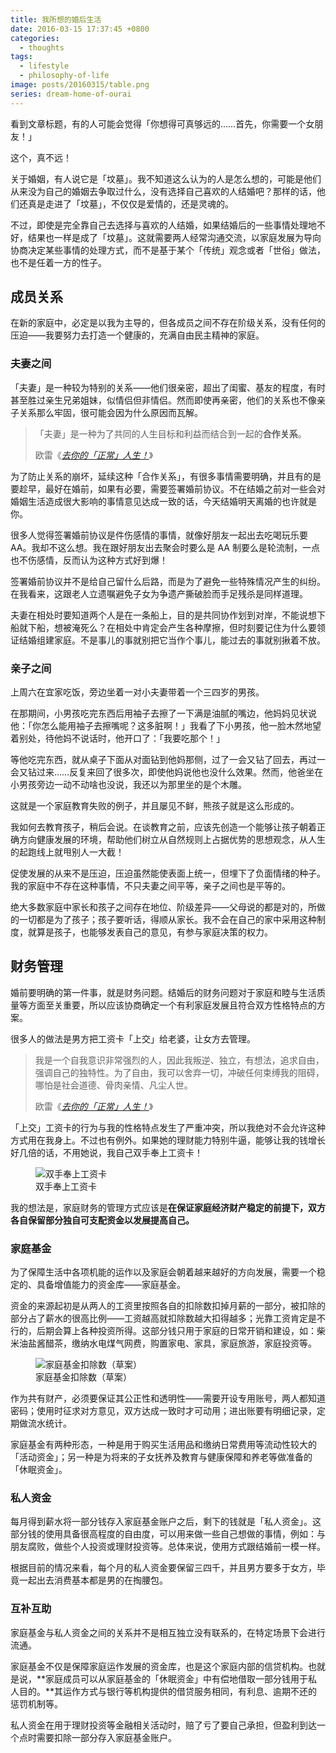 ```yaml
---
title: 我所想的婚后生活
date: 2016-03-15 17:37:45 +0800
categories:
  - thoughts
tags:
  - lifestyle
  - philosophy-of-life
image: posts/20160315/table.png
series: dream-home-of-ourai
---
```


看到文章标题，有的人可能会觉得「你想得可真够远的……首先，你需要一个女朋友！」

这个，真不远！

关于婚姻，有人说它是「坟墓」。我不知道这么认为的人是怎么想的，可能是他们从来没为自己的婚姻去争取过什么，没有选择自己喜欢的人结婚吧？那样的话，他们还真是走进了「坟墓」，不仅仅是爱情的，还是灵魂的。

不过，即使是完全靠自己去选择与喜欢的人结婚，如果结婚后的一些事情处理地不好，结果也一样是成了「坟墓」。这就需要两人经常沟通交流，以家庭发展为导向协商决定某些事情的处理方式，而不是基于某个「传统」观念或者「世俗」做法，也不是任着一方的性子。

## 成员关系

在新的家庭中，必定是以我为主导的，但各成员之间不存在阶级关系，没有任何的压迫——我要努力去打造一个健康的，充满自由民主精神的家庭。

### 夫妻之间

「夫妻」是一种较为特别的关系——他们很亲密，超出了闺蜜、基友的程度，有时甚至胜过亲生兄弟姐妹，似情侣但非情侣。然而即使再亲密，他们的关系也不像亲子关系那么牢固，很可能会因为什么原因而瓦解。

<blockquote>
  <p>「夫妻」是一种为了共同的人生目标和利益而结合到一起的<strong>合作关系</strong>。</p>
  <footer>欧雷《<cite><a href="/posts/fucking-normal-life/">去你的「正常」人生！</a></cite>》</footer>
</blockquote>

为了防止关系的崩坏，延续这种「合作关系」，有很多事情需要明确，并且有的是要趁早，最好在婚前，如果有必要，需要签署婚前协议。不在结婚之前对一些会对婚姻生活造成很大影响的事情意见达成一致的话，今天结婚明天离婚的也许就是你。

很多人觉得签署婚前协议是件伤感情的事情，就像好朋友一起出去吃喝玩乐要 AA。我却不这么想。我在跟好朋友出去聚会时要么是 AA 制要么是轮流制，一点也不伤感情，反而认为这种方式好到爆！

签署婚前协议并不是给自己留什么后路，而是为了避免一些特殊情况产生的纠纷。在我看来，这跟老人立遗嘱避免子女为争遗产撕破脸而手足残杀是同样道理。

夫妻在相处时要知道两个人是在一条船上，目的是共同协作划到对岸，不能说想下船就下船，想被淹死么？在相处中肯定会产生各种摩擦，但时刻要记住为什么要领证结婚组建家庭。不是事儿的事就别把它当作个事儿，能过去的事就别揪着不放。

### 亲子之间

上周六在宜家吃饭，旁边坐着一对小夫妻带着一个三四岁的男孩。

在那期间，小男孩吃完东西后用袖子去擦了一下满是油腻的嘴边，他妈妈见状说他：「你怎么能用袖子去擦嘴呢？这多脏啊！」我看了下小男孩，他一脸木然地望着别处，待他妈不说话时，他开口了：「我要吃那个！」

等他吃完东西，就从桌子下面从对面钻到他妈那侧，过了一会又钻了回去，再过一会又钻过来……反复来回了很多次，即使他妈说他也没什么效果。然而，他爸坐在小男孩旁边一动不动啥也没说，我还以为那里坐的是个木雕。

这就是一个家庭教育失败的例子，并且屡见不鲜，熊孩子就是这么形成的。

我如何去教育孩子，稍后会说。在谈教育之前，应该先创造一个能够让孩子朝着正确方向健康发展的环境，帮助他们树立从自然规则上占据优势的思想观念，从人生的起跑线上就甩别人一大截！

促使发展的从来不是压迫，压迫虽然能使表面上统一，但埋下了负面情绪的种子。我的家庭中不存在这种事情，不只夫妻之间平等，亲子之间也是平等的。

绝大多数家庭中家长和孩子之间存在地位、阶级差异——父母说的都是对的，所做的一切都是为了孩子；孩子要听话，得顺从家长。我不会在自己的家中采用这种制度，就算是孩子，也能够发表自己的意见，有参与家庭决策的权力。

## 财务管理

婚前要明确的第一件事，就是财务问题。结婚后的财务问题对于家庭和睦与生活质量等方面至关重要，所以应该协商确定一个有利家庭发展且符合双方性格特点的方案。

很多人的做法是男方把工资卡「上交」给老婆，让女方去管理。

<blockquote>
  <p>我是一个自我意识非常强烈的人，因此我叛逆、独立，有想法，追求自由，强调自己的独特性。为了自由，我可以舍弃一切，冲破任何束缚我的阻碍，哪怕是社会道德、骨肉亲情、凡尘人世。</p>
  <footer>欧雷《<cite><a href="/posts/fucking-normal-life/">去你的「正常」人生！</a></cite>》</footer>
</blockquote>

「上交」工资卡的行为与我的性格特点发生了严重冲突，所以我绝对不会允许这种方式用在我身上。不过也有例外。如果她的理财能力特别牛逼，能够让我的钱增长好几倍的话，不用她说，我自己双手奉上工资卡！

<figure>
  <img src="{{ 'posts/20160315/sasageru.jpg' | asset_path }}" alt="双手奉上工资卡">
  <figcaption>双手奉上工资卡</figcaption>
</figure>

我的想法是，家庭财务的管理方式应该是**在保证家庭经济财产稳定的前提下，双方各自保留部分独自可支配资金以发展提高自己。**

### 家庭基金

为了保障生活中各项机能的运作以及家庭会朝着越来越好的方向发展，需要一个稳定的、具备增值能力的资金库——家庭基金。

资金的来源起初是从两人的工资里按照各自的扣除数扣掉月薪的一部分，被扣除的部分占了薪水的很高比例——工资越高就扣除数越大扣得越多；光靠工资肯定是不行的，后期会算上各种投资所得。这部分钱只用于家庭的日常开销和建设，如：柴米油盐酱醋茶，缴纳水电煤气网费，购置家电、家具，家庭旅游，家庭投资等。

<figure>
  <img src="{{ 'posts/20160315/table.png' | asset_path }}" alt="家庭基金扣除数（草案）">
  <figcaption>家庭基金扣除数（草案）</figcaption>
</figure>

作为共有财产，必须要保证其公正性和透明性——需要开设专用账号，两人都知道密码；使用时征求对方意见，双方达成一致时才可动用；进出账要有明细记录，定期做流水统计。

家庭基金有两种形态，一种是用于购买生活用品和缴纳日常费用等流动性较大的「活动资金」；另一种是为将来的子女抚养及教育与健康保障和养老等做准备的「休眠资金」。

### 私人资金

每月得到薪水将一部分钱存入家庭基金账户之后，剩下的钱就是「私人资金」。这部分钱的使用具备很高程度的自由度，可以用来做一些自己想做的事情，例如：与朋友腐败，做些个人投资或理财投资等。总体来说，使用方式跟结婚前一模一样。

根据目前的情况来看，每个月的私人资金要保留三四千，并且男方要多于女方，毕竟一起出去消费基本都是男的在掏腰包。

### 互补互助

家庭基金与私人资金之间的关系并不是相互独立没有联系的，在特定场景下会进行流通。

家庭基金不仅是保障家庭运作发展的资金库，也是这个家庭内部的信贷机构。也就是说，**家庭成员可以从家庭基金的「休眠资金」中有偿地借取一部分钱用于私人目的。**其运作方式与银行等机构提供的借贷服务相同，有利息、逾期不还的惩罚机制等。

私人资金在用于理财投资等金融相关活动时，赔了亏了要自己承担，但盈利到达一个点时需要扣除一部分存入家庭基金账户。
